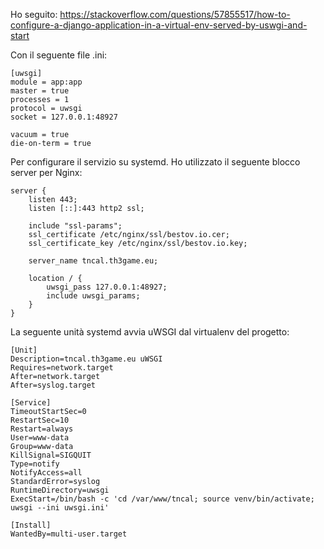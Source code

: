 Ho seguito:
https://stackoverflow.com/questions/57855517/how-to-configure-a-django-application-in-a-virtual-env-served-by-uswgi-and-start

Con il seguente file .ini:

```
[uwsgi]
module = app:app
master = true
processes = 1
protocol = uwsgi
socket = 127.0.0.1:48927

vacuum = true
die-on-term = true
```

Per configurare il servizio su systemd. Ho utilizzato il seguente blocco server per Nginx:

```
server {
    listen 443;
    listen [::]:443 http2 ssl;

    include "ssl-params";
    ssl_certificate /etc/nginx/ssl/bestov.io.cer;
    ssl_certificate_key /etc/nginx/ssl/bestov.io.key;

    server_name tncal.th3game.eu;

    location / {
        uwsgi_pass 127.0.0.1:48927;
        include uwsgi_params;
    }
}
```

La seguente unità systemd avvia uWSGI dal virtualenv del progetto:

```
[Unit]
Description=tncal.th3game.eu uWSGI
Requires=network.target
After=network.target
After=syslog.target

[Service]
TimeoutStartSec=0
RestartSec=10
Restart=always
User=www-data
Group=www-data
KillSignal=SIGQUIT
Type=notify
NotifyAccess=all
StandardError=syslog
RuntimeDirectory=uwsgi
ExecStart=/bin/bash -c 'cd /var/www/tncal; source venv/bin/activate; uwsgi --ini uwsgi.ini'

[Install]
WantedBy=multi-user.target
```

